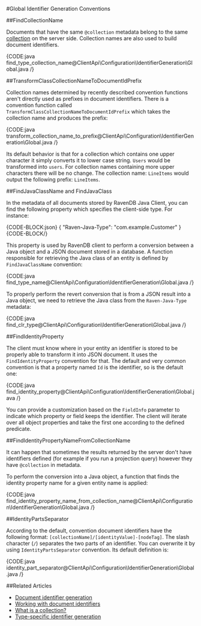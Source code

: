 #Global Identifier Generation Conventions

##FindCollectionName

Documents that have the same `@collection` metadata belong to the same [collection](../../../client-api/faq/what-is-a-collection) on the server side. Collection names are also used to build document identifiers. 

{CODE:java find_type_collection_name@ClientApi\Configuration\IdentifierGeneration\Global.java /}

##TransformClassCollectionNameToDocumentIdPrefix

Collection names determined by recently described convention functions aren't directly used as prefixes in document identifiers. There is a convention function called `TransformClassCollectionNameToDocumentIdPrefix` which takes the collection name and produces the prefix:

{CODE:java transform_collection_name_to_prefix@ClientApi\Configuration\IdentifierGeneration\Global.java /}

Its default behavior is that for a collection which contains one upper character it simply converts it to lower case string. `Users` would be transformed into `users`. For collection names containing more upper characters there will be no change. The collection name: `LineItems` would output the following prefix: `LineItems`.

##FindJavaClassName and FindJavaClass

In the metadata of all documents stored by RavenDB Java Client, you can find the following property which specifies the client-side type. For instance:

{CODE-BLOCK:json}
{
    "Raven-Java-Type": "com.example.Customer"
}
{CODE-BLOCK/}

This property is used by RavenDB client to perform a conversion between a Java object and a JSON document stored in a database. A function responsible for retrieving the Java class of an entity is defined by `FindJavaClassName` convention:

{CODE:java find_type_name@ClientApi\Configuration\IdentifierGeneration\Global.java /}

To properly perform the revert conversion that is from a JSON result into a Java object, we need to retrieve the Java class from the `Raven-Java-Type` metadata:

{CODE:java find_clr_type@ClientApi\Configuration\IdentifierGeneration\Global.java /}


##FindIdentityProperty

The client must know where in your entity an identifier is stored to be properly able to transform it into JSON document. It uses the `FindIdentityProperty` convention for that. The default and very common convention is that a property named `Id` is the identifier, so is the default one:

{CODE:java find_identity_property@ClientApi\Configuration\IdentifierGeneration\Global.java /}

You can provide a customization based on the `FieldInfo` parameter to indicate which property or field keeps the identifier. The client will iterate over all object properties and take the first one according to the defined predicate.

##FindIdentityPropertyNameFromCollectionName

It can happen that sometimes the results returned by the server don't have identifiers defined (for example if you run a projection query) however they have `@collection` in metadata.

To perform the conversion into a Java object, a function that finds the identity property name for a given entity name is applied:

{CODE:java find_identity_property_name_from_collection_name@ClientApi\Configuration\IdentifierGeneration\Global.java /}

##IdentityPartsSeparator

According to the default, convention document identifiers have the following format: `[collectionName]/[identityValue]-[nodeTag]`. The slash character (`/`) separates the two parts of an identifier.
You can overwrite it by using `IdentityPartsSeparator` convention. Its default definition is:

{CODE:java identity_part_separator@ClientApi\Configuration\IdentifierGeneration\Global.java /}

##Related Articles

- [Document identifier generation](../../../server/kb/document-identifier-generation)
- [Working with document identifiers](../../../client-api/document-identifiers/working-with-document-identifiers)
- [What is a collection?](../../../client-api/faq/what-is-a-collection)
- [Type-specific identifier generation](../../../client-api/configuration/identifier-generation/type-specific)
